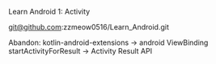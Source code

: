 Learn Android 1: Activity

   
git@github.com:zzmeow0516/Learn_Android.git

Abandon:
kotlin-android-extensions   ->  android ViewBinding
startActivityForResult  -> Activity Result API 

